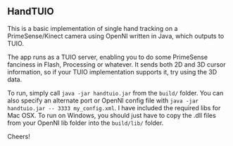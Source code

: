 ## HandTUIO

This is a basic implementation of single hand tracking on a PrimeSense/Kinect camera using OpenNI written in Java, which outputs to TUIO.

The app runs as a TUIO server, enabling you to do some PrimeSense fanciness in Flash, Processing or whatever. It sends both 2D and 3D cursor information, so if your
TUIO implementation supports it, try using the 3D data.

To run, simply call `java -jar handtuio.jar` from the `build/` folder. You can also specify an alternate port or OpenNI config file with `java -jar handtuio.jar -- 3333 my_config.xml`.
 I have included the required libs for Mac OSX. To run on Windows, you should just have to copy the .dll files from your OpenNI lib folder into the `build/lib/` folder.

Cheers!
